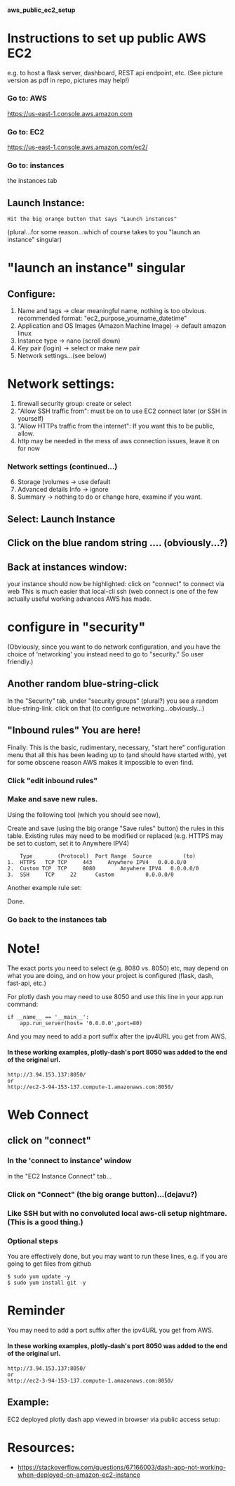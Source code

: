#### aws_public_ec2_setup

# Instructions to set up public AWS EC2 
e.g. to host a flask server, dashboard, REST api endpoint, etc.
(See picture version as pdf in repo, pictures may help!)

### Go to: AWS
https://us-east-1.console.aws.amazon.com 



### Go to: EC2
https://us-east-1.console.aws.amazon.com/ec2/ 

### Go to: instances
the instances tab






## Launch Instance:
	Hit the big orange button that says "Launch instances" 
(plural...for some reason...which of course takes to you "launch an instance" singular)




# "launch an instance" singular


## Configure:
1. Name and tags -> clear meaningful name, nothing is too obvious. recommended format: "ec2_purpose_yourname_datetime"
2. Application and OS Images (Amazon Machine Image) -> default amazon linux
3. Instance type -> nano (scroll down)
4. Key pair (login) -> select or make new pair
5. Network settings...(see below)

#  Network settings:
1. firewall security group: create or select
2. "Allow SSH traffic from": must be on to use EC2 connect later (or SSH in yourself)
3. "Allow HTTPs traffic from the internet": If you want this to be public, allow.
4. http may be needed in the mess of aws connection issues, leave it on for now



###  Network settings (continued...)
6. Storage (volumes -> use default
7. Advanced details Info -> ignore
8. Summary -> nothing to do or change here, examine if you want.












## Select: Launch Instance


## Click on the blue random string .... (obviously...?)

## Back at instances window: 
your instance should now be highlighted: click on "connect" to connect via web 
This is much easier that local-cli ssh (web connect is one of the few actually useful working advances AWS has made. 


# configure in "security"
(Obviously, since you want to do network configuration, and you have the choice of 'networking' you instead need to go to "security." So user friendly.)





## Another random blue-string-click
In the "Security" tab, under "security groups" (plural?) you see a random blue-string-link. click on that (to configure networking...obviously...)

## "Inbound rules" You are here!
Finally: This is the basic, rudimentary, necessary, "start here" configuration menu that all this has been leading up to (and should have started with), yet for some obscene reason AWS makes it impossible to even find. 











### Click "edit inbound rules"





### Make and save new rules.
Using the following tool (which you should see now), 


Create and save (using the big orange "Save rules" button) the rules in this table.
Existing rules may need to be modified or replaced (e.g. HTTPS may be set to custom, set it to Anywhere IPV4)

 
```
 	Type		(Protocol)	Port Range	Source			(to)
1.	HTTPS	TCP	TCP		443		Anywhere IPV4	0.0.0.0/0
2. 	Custom TCP	TCP		8080		Anywhere IPV4	0.0.0.0/0
3. 	SSH		TCP		22		Custom	 		0.0.0.0/0
```









Another example rule set:


Done.

### Go back to the instances tab












# Note!

The exact ports you need to select (e.g. 8080 vs. 8050) etc, may depend on what you are doing, and on how your project is configured (flask, dash, fast-api, etc.)

For plotly dash you may need to use 8050 and use this line in your app.run command:

```
if __name__ == '__main__':
    app.run_server(host= '0.0.0.0',port=80)
```

And you may need to add a port suffix after the ipv4URL you get from AWS.
#### In these working examples, plotly-dash's port 8050 was added to the end of the original url.
```
http://3.94.153.137:8050/
or
http://ec2-3-94-153-137.compute-1.amazonaws.com:8050/ 
```

# Web Connect

## click on "connect"




















### In the 'connect to instance' window
in the "EC2 Instance Connect" tab...



### Click on "Connect" (the big orange button)...(dejavu?)










### Like SSH but with no convoluted local aws-cli setup nightmare. (This is a good thing.)



### Optional steps
You are effectively done, but you may want to run these lines, e.g. if you are going to get files from github

```
$ sudo yum update -y
$ sudo yum install git -y
```

# Reminder

You may need to add a port suffix after the ipv4URL you get from AWS.
#### In these working examples, plotly-dash's port 8050 was added to the end of the original url.
```
http://3.94.153.137:8050/
or
http://ec2-3-94-153-137.compute-1.amazonaws.com:8050/ 
```






## Example:
EC2 deployed plotly dash app viewed in browser via public access setup:





# Resources:
- https://stackoverflow.com/questions/67166003/dash-app-not-working-when-deployed-on-amazon-ec2-instance 
